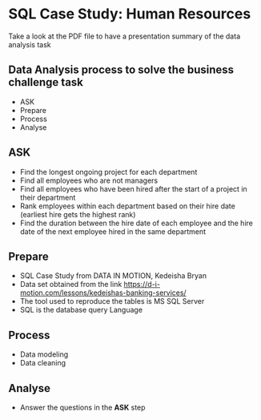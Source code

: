 # SQL Case Study: Human Resources
  Take a look at the PDF file to have a presentation summary of the data analysis task
 
## Data Analysis process to solve the business challenge task
- ASK
- Prepare
- Process
- Analyse

## ASK
- Find the longest ongoing project for each department
- Find all employees who are not managers
- Find all employees who have been hired after the start of a project in their department
- Rank employees within each department based on their hire date (earliest hire gets the
highest rank)
- Find the duration between the hire date of each employee and the hire date of the next
employee hired in the same department

## Prepare
- SQL Case Study from DATA IN MOTION, Kedeisha Bryan
- Data set obtained from the link https://d-i-motion.com/lessons/kedeishas-banking-services/
- The tool used to reproduce the tables is MS SQL Server
- SQL is the database query Language

## Process
- Data modeling
- Data cleaning

## Analyse
- Answer the questions in the **ASK** step


